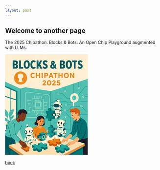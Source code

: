 ```yaml
---
layout: post
---
```


## Welcome to another page

The 2025 Chipathon. Blocks & Bots: An Open Chip Playground augmented with LLMs.



![Chipaton](/assets/img/2025-chipathon-sscs-pico-blocks-and-bots.jpg)


[back](./)
